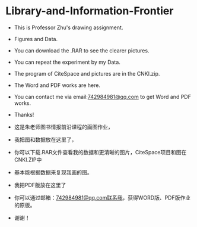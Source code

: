 # Library-and-Information-Frontier
- This is Professor Zhu's drawing assignment.
- Figures and Data.
- You can download the .RAR to see the clearer pictures.
- You can repeat the experiment by my Data.
- The program of CiteSpace and pictures are in the CNKI.zip.
- The Word and PDF works are here.
- You can contact me via email:742984981@qq.com to get Word and PDF works.
- Thanks!

-  这是朱老师图书情报前沿课程的画图作业，
-  我把图和数据放在这里了，
-  你可以下载.RAR文件查看我的数据和更清晰的图片，CiteSpace项目和图在CNKI.ZIP中
-  基本能根据数据来复现我画的图。
-  我把PDF版放在这里了
- 你可以通过邮箱：742984981@qq.com联系我，获得WORD版、PDF版作业的原版。
- 谢谢！
